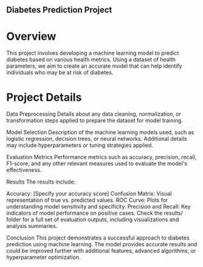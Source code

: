 ## Diabetes Prediction Project

# Overview
This project involves developing a machine learning model to predict diabetes based on various health metrics. Using a dataset of health parameters, we aim to create an accurate model that can help identify individuals who may be at risk of diabetes.

# Project Details

Data Preprocessing
Details about any data cleaning, normalization, or transformation steps applied to prepare the dataset for model training.

Model Selection
Description of the machine learning models used, such as logistic regression, decision trees, or neural networks. Additional details may include hyperparameters or tuning strategies applied.

Evaluation Metrics
Performance metrics such as accuracy, precision, recall, F1-score, and any other relevant measures used to evaluate the model's effectiveness.

Results
The results include:

Accuracy: [Specify your accuracy score]
Confusion Matrix: Visual representation of true vs. predicted values.
ROC Curve: Plots for understanding model sensitivity and specificity.
Precision and Recall: Key indicators of model performance on positive cases.
Check the results/ folder for a full set of evaluation outputs, including visualizations and analysis summaries.

Conclusion
This project demonstrates a successful approach to diabetes prediction using machine learning. The model provides accurate results and could be improved further with additional features, advanced algorithms, or hyperparameter optimization.
